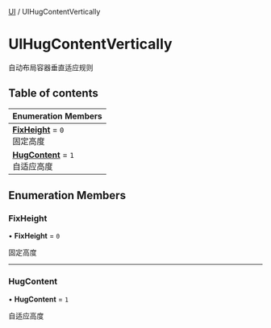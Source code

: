 [UI](../modules/UI.UI.md) / UIHugContentVertically

# UIHugContentVertically <Badge type="tip" text="Enumeration" /> <Score text="UIHugContentVertically" />

自动布局容器垂直适应规则

## Table of contents

| Enumeration Members |
| :-----|
| **[FixHeight](UI.UIHugContentVertically.md#fixheight)** = ``0`` <br> 固定高度|
| **[HugContent](UI.UIHugContentVertically.md#hugcontent)** = ``1`` <br> 自适应高度|

## Enumeration Members

### FixHeight <Score text="FixHeight" /> 

• **FixHeight** = ``0``

固定高度

___

### HugContent <Score text="HugContent" /> 

• **HugContent** = ``1``

自适应高度
